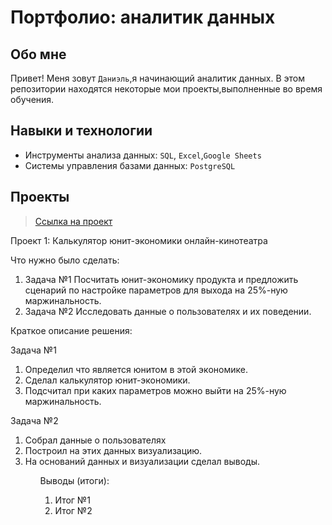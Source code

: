 # Портфолио: аналитик данных

## Обо мне 

Привет! Меня зовут  ``Даниэль``,я начинающий аналитик данных.
В этом репозитории находятся некоторые мои проекты,выполненные во время обучения.
<br>
## Навыки и технологии
- Инструменты анализа данных:  ``SQL``, ``Excel``,``Google Sheets``
- Системы управления базами данных:  ``PostgreSQL``

## Проекты
> <a href="https://github.com/Skyproportfolio/data-analytics-5month/blob/main/Проект%20№1.xlsx](https://github.com/pro6661/portfolio/blob/main/%D0%9F%D1%80%D0%BE%D0%B5%D0%BA%D1%82%20%E2%84%961.xlsx">Ссылка на проект</a>
<p> Проект 1: Калькулятор юнит-экономики онлайн-кинотеатра</p>
<p>Что нужно было сделать:<p>
<ol>
  <li>Задача №1 Посчитать юнит-экономику продукта и предложить сценарий по настройке параметров для выхода на 25%-ную маржинальность.</li>
  <li>Задача №2 Исследовать данные о пользователях и их поведении.</li>
</ol>

<p>Краткое описание решения:<p> 
	<p> Задача №1 <p>
	<ol>
  <li> Определил что является юнитом в этой экономике.</li>
    <li>Сделал калькулятор юнит-экономики.</li>
	  <li>Подсчитал при каких параметров можно выйти на 25%-ную маржинальность.</li>
	</ol>
	<p> Задача №2 <p>
    <ol>
 <li>Собрал данные о пользователях
   <li> Построил на этих данных визуализацию.
     <li> На оснований данных и визуализации сделал выводы.
     <ol>

<p>Выводы (итоги):<p>
<ol type="1">
  <li>Итог №1</li>
  <li>Итог №2</li>
</ol>
<br> 
